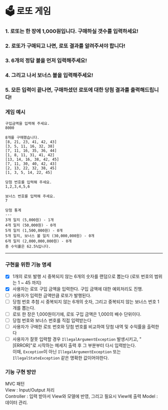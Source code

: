 # 🗳 로또 게임

### 1. 로또는 한 장에 1,000원입니다. 구매하실 갯수를 입력하세요!

### 2. 로또가 구매되고 나면, 로또 결과를 알려주셔야 합니다!

### 3. 6개의 정답 볼을 먼저 입력해주세요!

### 4. 그리고 나서 보너스 볼을 입력해주세요!

### 5. 모든 입력이 끝나면, 구매하셨던 로또에 대한 당첨 결과를 출력해드립니다!

### 게임 예시

```
구입금액을 입력해 주세요.
8000

8개를 구매했습니다.
[8, 21, 23, 41, 42, 43] 
[3, 5, 11, 16, 32, 38] 
[7, 11, 16, 35, 36, 44] 
[1, 8, 11, 31, 41, 42] 
[13, 14, 16, 38, 42, 45] 
[7, 11, 30, 40, 42, 43] 
[2, 13, 22, 32, 38, 45] 
[1, 3, 5, 14, 22, 45]

당첨 번호를 입력해 주세요.
1,2,3,4,5,6

보너스 번호를 입력해 주세요.
7

당첨 통계
---
3개 일치 (5,000원) - 1개
4개 일치 (50,000원) - 0개
5개 일치 (1,500,000원) - 0개
5개 일치, 보너스 볼 일치 (30,000,000원) - 0개
6개 일치 (2,000,000,000원) - 0개
총 수익률은 62.5%입니다.
```

---

### 구현을 위한 기능 명세

- [x] 1개의 로또 발행 시 중복되지 않는 6개의 숫자를 랜덤으로 뽑는다 (로또 번호의 범위는 1 ~ 45 까지)
- [x] 사용자는 로또 구입 금액을 입력한다. 구입 금액에 대한 예외처리도 진행.
- [ ] 사용자가 입력한 금액만큼 로또가 발행된다.
- [ ] 당첨 번호 추첨 시 중복되지 않는 6개의 숫자, 그리고 중복되지 않는 보너스 번호 1개를 뽑는다.
- [ ] 로또 한 장은 1,000원이기에, 로또 구입 금액은 1,000의 배수 단위이다.
- [ ] 당첨 번호와 보너스 번호를 직접 입력받는다
- [ ] 사용자가 구매한 로또 번호와 당첨 번호를 비교하여 당첨 내역 및 수익률을 출력한다
- [ ] 사용자가 잘못 입력할 경우 `IllegalArgumentException` 발생시키고, "[ERROR]"로 시작하는 메세지 출력 후 그 부분부터 다시 입력받는다.  
  이때, `Exception`이 아닌 `IllegalArgumentException` 또는 `IllegalStateException` 같은 명확한 값이어야한다.

### 기능 구현 방안

MVC 패턴  
View : Input/Output 처리  
Controller : 입력 받아서 View와 모델에 반영, 그리고 필요시 View에 출력
Model : 데이터 관리.